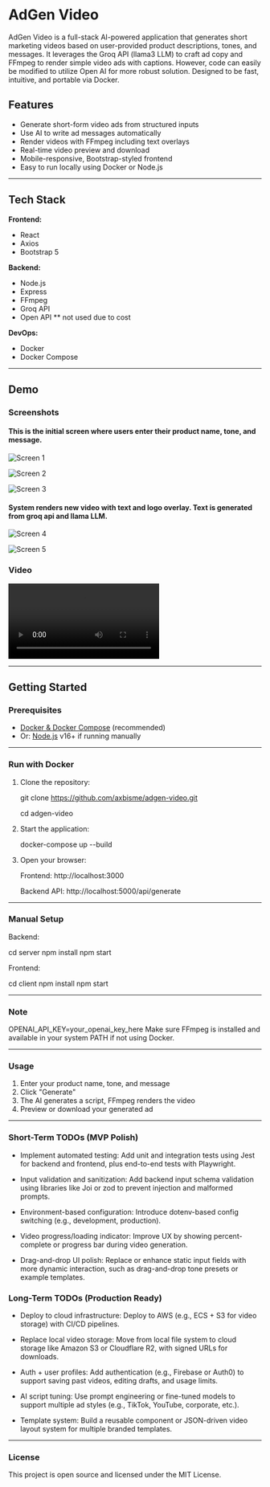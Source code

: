 # AdGen Video

AdGen Video is a full-stack AI-powered application that generates short marketing videos based on user-provided product descriptions, tones, and messages. 
It leverages the Groq API (llama3 LLM) to craft ad copy and FFmpeg to render simple video ads with captions. However, code can easily be modified to utilize
Open AI for more robust solution. Designed to be fast, intuitive, and portable via Docker.

## Features

- Generate short-form video ads from structured inputs
- Use AI to write ad messages automatically
- Render videos with FFmpeg including text overlays
- Real-time video preview and download
- Mobile-responsive, Bootstrap-styled frontend
- Easy to run locally using Docker or Node.js

---

## Tech Stack

**Frontend:**
- React
- Axios
- Bootstrap 5

**Backend:**
- Node.js
- Express
- FFmpeg
- Groq API
- Open API ** not used due to cost

**DevOps:**
- Docker
- Docker Compose

---

## Demo

### Screenshots

#### This is the initial screen where users enter their product name, tone, and message.
![Screen 1](server/assets/screen1.png)

![Screen 2](server/assets/screen2.png)

![Screen 3](server/assets/screen3.png)

#### System renders new video with text and logo overlay. Text is generated from groq api and llama LLM. 

![Screen 4](server/assets/screen4.png)

![Screen 5](server/assets/screen5.png)

### Video
![Video 1](server/assets/demo.mp4)

---

## Getting Started

### Prerequisites

- [Docker & Docker Compose](https://docs.docker.com/compose/) (recommended)
- Or: [Node.js](https://nodejs.org/) v16+ if running manually

---

### Run with Docker

1. Clone the repository:

    git clone https://github.com/axbisme/adgen-video.git

    cd adgen-video

2. Start the application:

    docker-compose up --build

3. Open your browser:

    Frontend: http://localhost:3000

    Backend API: http://localhost:5000/api/generate

---

### Manual Setup

Backend:

cd server
npm install
npm start

Frontend:

cd client
npm install
npm start

---

### Note
OPENAI_API_KEY=your_openai_key_here
Make sure FFmpeg is installed and available in your system PATH if not using Docker.

---

### Usage
1. Enter your product name, tone, and message
2. Click "Generate"
3. The AI generates a script, FFmpeg renders the video
4. Preview or download your generated ad

---

### Short-Term TODOs (MVP Polish)
- Implement automated testing: Add unit and integration tests using Jest for backend and frontend, plus end-to-end tests with Playwright.

- Input validation and sanitization: Add backend input schema validation using libraries like Joi or zod to prevent injection and malformed prompts.

- Environment-based configuration: Introduce dotenv-based config switching (e.g., development, production).

- Video progress/loading indicator: Improve UX by showing percent-complete or progress bar during video generation.

- Drag-and-drop UI polish: Replace or enhance static input fields with more dynamic interaction, such as drag-and-drop tone presets or example templates.

### Long-Term TODOs (Production Ready)
- Deploy to cloud infrastructure: Deploy to AWS (e.g., ECS + S3 for video storage) with CI/CD pipelines.

- Replace local video storage: Move from local file system to cloud storage like Amazon S3 or Cloudflare R2, with signed URLs for downloads.

- Auth + user profiles: Add authentication (e.g., Firebase or Auth0) to support saving past videos, editing drafts, and usage limits.

- AI script tuning: Use prompt engineering or fine-tuned models to support multiple ad styles (e.g., TikTok, YouTube, corporate, etc.).

- Template system: Build a reusable component or JSON-driven video layout system for multiple branded templates.

---

### License
This project is open source and licensed under the MIT License.
 
 